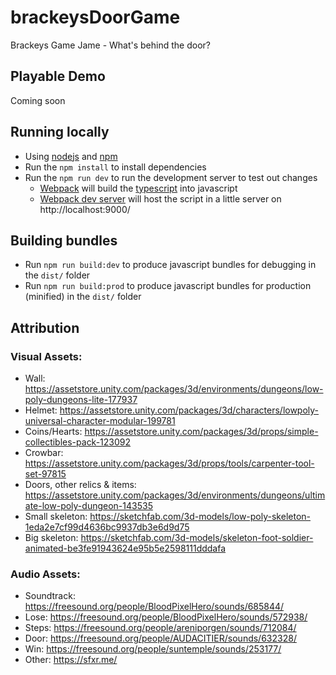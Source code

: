 # brackeysDoorGame

Brackeys Game Jame - What's behind the door?

## Playable Demo

Coming soon

## Running locally

- Using [nodejs](https://nodejs.org/en/) and [npm](https://www.npmjs.com/)
- Run the `npm install` to install dependencies
- Run the `npm run dev` to run the development server to test out changes
  - [Webpack](https://webpack.js.org/) will build the [typescript](https://www.typescriptlang.org/) into javascript
  - [Webpack dev server](https://webpack.js.org/configuration/dev-server/) will host the script in a little server on http://localhost:9000/

## Building bundles

- Run `npm run build:dev` to produce javascript bundles for debugging in the `dist/` folder
- Run `npm run build:prod` to produce javascript bundles for production (minified) in the `dist/` folder

## Attribution

### Visual Assets:

- Wall: https://assetstore.unity.com/packages/3d/environments/dungeons/low-poly-dungeons-lite-177937
- Helmet: https://assetstore.unity.com/packages/3d/characters/lowpoly-universal-character-modular-199781
- Coins/Hearts: https://assetstore.unity.com/packages/3d/props/simple-collectibles-pack-123092
- Crowbar: https://assetstore.unity.com/packages/3d/props/tools/carpenter-tool-set-97815
- Doors, other relics & items: https://assetstore.unity.com/packages/3d/environments/dungeons/ultimate-low-poly-dungeon-143535
- Small skeleton: https://sketchfab.com/3d-models/low-poly-skeleton-1eda2e7cf99d4636bc9937db3e6d9d75
- Big skeleton: https://sketchfab.com/3d-models/skeleton-foot-soldier-animated-be3fe91943624e95b5e2598111dddafa

### Audio Assets:

- Soundtrack: https://freesound.org/people/BloodPixelHero/sounds/685844/
- Lose: https://freesound.org/people/BloodPixelHero/sounds/572938/
- Steps: https://freesound.org/people/areniporgen/sounds/712084/
- Door: https://freesound.org/people/AUDACITIER/sounds/632328/
- Win: https://freesound.org/people/suntemple/sounds/253177/
- Other: https://sfxr.me/
